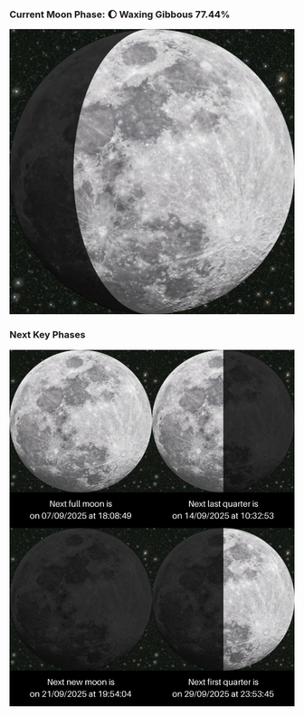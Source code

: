 ### Current Moon Phase: 🌔 Waxing Gibbous 77.44%
![Moon Phase](moonphase.png)
### Next Key Phases
![Gallery](gallery.png)
